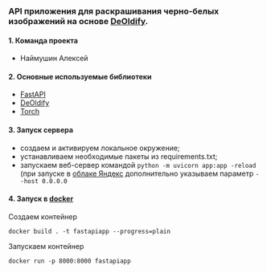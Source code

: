 ### API приложения для раскрашивания черно-белых изображений на основе [DeOldify](https://github.com/jantic/DeOldify).

#### 1. Команда проекта
 - Наймушин Алексей

#### 2. Основные используемые библиотеки
- [FastAPI](https://fastapi.tiangolo.com/)
- [DeOldify](https://github.com/jantic/DeOldify)
- [Torch](https://pytorch.org/)

#### 3. Запуск сервера
 - создаем и активируем локальное окружение;
 - устанавливаем необходимые пакеты из requirements.txt;
 - запускаем веб-сервер командой ```python -m uvicorn app:app -reload ``` (при запуске в [облаке Яндекс](https://cloud.yandex.ru/) дополнительно указываем параметр ```--host 0.0.0.0```

#### 4. Запуск в [docker](https://www.docker.com/)

Создаем контейнер
```
docker build . -t fastapiapp --progress=plain
```

Запускаем контейнер
```
docker run -p 8000:8000 fastapiapp
```